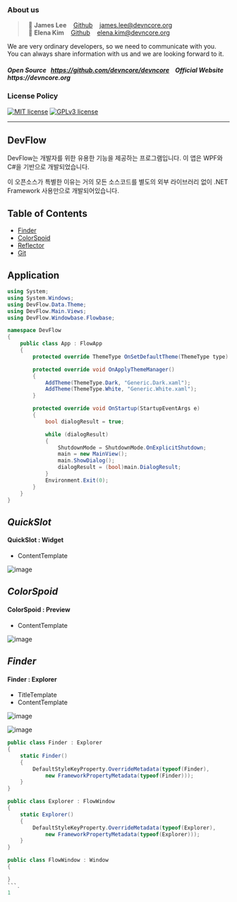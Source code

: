 ### About us

> &nbsp; :adult: __James Lee__ &nbsp;&nbsp; [Github](https://github.com/devncore-james) &nbsp;&nbsp; james.lee@devncore.org  
> &nbsp; :woman: __Elena Kim__ &nbsp;&nbsp; [Github](https://github.com/devncore-elena) &nbsp;&nbsp; elena.kim@devncore.org

We are very ordinary developers, so we need to communicate with you.   
You can always share information with us and we are looking forward to it.  

##### _Open Source &nbsp; https://github.com/devncore/devncore   &nbsp;&nbsp;   Official Website &nbsp; https://devncore.org_ 

### License Policy
[![MIT license](https://img.shields.io/badge/License-MIT-blue.svg)](https://lbesson.mit-license.org/)
[![GPLv3 license](https://img.shields.io/badge/License-GPLv3-blue.svg)](http://perso.crans.org/besson/LICENSE.html)


***
## DevFlow
DevFlow는 개발자를 위한 유용한 기능을 제공하는 프로그램입니다. 이 앱은 WPF와 C#을 기반으로 개발되었습니다.

이 오픈소스가 특별한 이유는 거의 모든 소스코드를 별도의 외부 라이브러리 없이 .NET Framework 사용만으로 개발되어있습니다.

## Table of Contents
- [Finder](#Finder)
- [ColorSpoid](#ColorSpoid)
- [Reflector](#Reflector)
- [Git](#Git)



## Application

```csharp
using System;
using System.Windows;
using DevFlow.Data.Theme;
using DevFlow.Main.Views;
using DevFlow.Windowbase.Flowbase;

namespace DevFlow
{
    public class App : FlowApp
    {
        protected override ThemeType OnSetDefaultTheme(ThemeType type) => ThemeType.Dark;

        protected override void OnApplyThemeManager()
        {
            AddTheme(ThemeType.Dark, "Generic.Dark.xaml");
            AddTheme(ThemeType.White, "Generic.White.xaml");
        }

        protected override void OnStartup(StartupEventArgs e)
        {
            bool dialogResult = true;

            while (dialogResult)
            {
                ShutdownMode = ShutdownMode.OnExplicitShutdown;
                main = new MainView();
                main.ShowDialog();
                dialogResult = (bool)main.DialogResult;
            }
            Environment.Exit(0);
        }
    }
}
```

## _QuickSlot_

#### QuickSlot : Widget

- ContentTemplate

![image](https://user-images.githubusercontent.com/52397976/121200753-f11ce700-c8ae-11eb-95f0-1932818f87de.png)

## _ColorSpoid_

#### ColorSpoid : Preview

- ContentTemplate

![image](https://user-images.githubusercontent.com/52397976/121201771-bd8e8c80-c8af-11eb-85a2-730d7c4ec7b5.png)

## _Finder_

#### Finder : Explorer

- TitleTemplate
- ContentTemplate

![image](https://user-images.githubusercontent.com/52397976/121201052-2f1a0b00-c8af-11eb-82b2-5b6e1e2b2456.png)

![image](https://user-images.githubusercontent.com/52397976/121374770-255dd980-c97b-11eb-8417-408499728691.png)

```csharp
public class Finder : Explorer
{
    static Finder()
    {
        DefaultStyleKeyProperty.OverrideMetadata(typeof(Finder), 
            new FrameworkPropertyMetadata(typeof(Finder)));
    }
}

public class Explorer : FlowWindow
{
    static Explorer()
    {
        DefaultStyleKeyProperty.OverrideMetadata(typeof(Explorer), 
            new FrameworkPropertyMetadata(typeof(Explorer)));
    }
}

public class FlowWindow : Window
{

}
```. 
1
